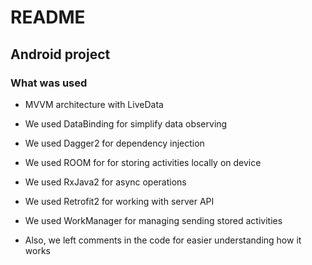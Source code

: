 # README #

## Android project ##

### What was used ###

* MVVM architecture with LiveData 
* We used DataBinding for simplify data observing
* We used Dagger2 for dependency injection
* We used ROOM for for storing activities locally on device
* We used RxJava2 for async operations
* We used Retrofit2 for working with server API
* We used WorkManager for managing sending stored activities


* Also, we left comments in the code for easier understanding how it works
